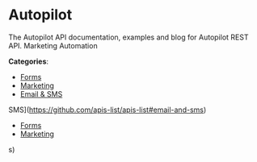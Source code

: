 # Autopilot


The Autopilot API documentation, examples and blog for Autopilot REST API. Marketing Automation



**Categories**:
- [Forms](https://github.com/apis-list/apis-list#forms)
- [Marketing](https://github.com/apis-list/apis-list#marketing)
- [Email & SMS](https://github.com/apis-list/apis-list#email-and-sms)



SMS](https://github.com/apis-list/apis-list#email-and-sms)
- [Forms](https://github.com/apis-list/apis-list#forms)
- [Marketing](https://github.com/apis-list/apis-list#marketing)



s)



